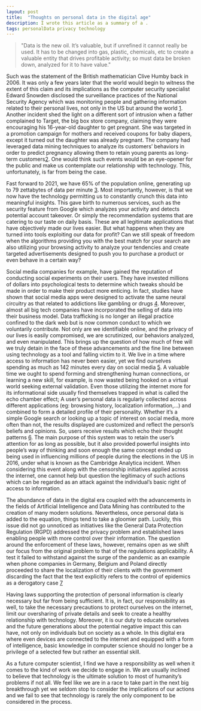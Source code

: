 ```yaml
---
layout: post
title:  "Thoughts on personal data in the digital age"
description: I wrote this article as a summary of a .
tags: personalData privacy technology
---
```


> "Data is the new oil. It’s valuable, but if unrefined it cannot really be used. It has to
be changed into gas, plastic, chemicals, etc to create a valuable entity that drives profitable
activity; so must data be broken down, analyzed for it to have value."

Such was the statement of the British mathematician Clive Humby back in 2006.
It was only a few years later that the world would begin to witness the extent of this claim and
its implications as the computer security specialist Edward Snowden disclosed the surveillance practices of the National Security Agency which was monitoring people and gathering information related to their personal lives, not only in the US but around the world [1].
Another incident shed the light on a different sort of intrusion when a father complained to
Target, the big box store company, claiming they were encouraging his 16-year-old daughter to get pregnant. She was targeted in a promotion campaign for mothers and received coupons for baby diapers, except it turned out the daughter was already pregnant. The
company had leveraged data mining techniques to analyze its customers’ behaviors in order to predict pregnancy allowing them to retain young parents as long-term customers[2]. One would think such events would be an eye-opener for the public and make us contemplate our relationship with technology. This, unfortunately, is far from being the case.

Fast forward to 2021, we have 65% of the population online, generating up to 79 zettabytes of
data per minute [3]. Most importantly, however, is that we now have the technology permitting us to constantly crunch this data into meaningful insights. This gave birth to numerous services, such as the security feature from Google which analyzes your activity and detects potential account takeover. Or simply the recommendation systems that are catering to our taste on daily basis. These are all legitimate applications that have objectively made our lives easier. But what happens when they are turned into tools exploiting our data for profit? Can we still speak of freedom when the algorithms providing you with the best match for your search are also utilizing your browsing activity to analyze your tendencies and create targeted advertisements designed to push you to purchase a product or even behave in a certain way?

Social media companies for example, have gained the reputation of conducting social experiments on their users. They have invested millions of dollars into psychological tests to determine which tweaks should be made in order to make their product more enticing. In fact, studies have shown that social media apps were designed to activate the same neural circuitry as that related to addictions like gambling or drugs [4]. Moreover, almost all big tech companies have incorporated the selling of data into their business model. Data trafficking is no longer an illegal practice confined to the dark web but is now common conduct to which we voluntarily contribute. Not only are we identifiable online, and the privacy of
our lives is easily compromised, we are scrutinized, our behaviors analyzed, and even manipulated.
This brings up the question of how much of free will we truly detain in the face of these advancements and the fine line between using technology as a tool and falling victim to it. We live in a time where access to information has never been easier, yet we find ourselves spending as much as 142 minutes every day on social media [5]. A valuable time we ought to spend
forming and strengthening human connections, or learning a new skill, for example, is now wasted being hooked on a virtual world seeking external validation. Even those utilizing the internet more for its informational side usually find themselves trapped in what is called the echo chamber effect; A user’s personal data is regularly collected across different applications (eg: browsing history, localization information,...) and combined to form a detailed profile of their personality. Whether it’s a simple Google search or looking up a topic of interest
on social media, more often than not, the results displayed are customized and reflect the person’s beliefs and opinions. So, users receive results which echo their thought patterns [6].
The main purpose of this system was to retain the user’s attention for as long as possible, but it also provided powerful insights into people’s way of thinking and soon enough the same concept ended up being used in influencing millions of people during the elections in the US in 2016, under what is known as the Cambridge Analytica incident. When considering
this event along with the censorship initiatives applied across the internet, one cannot help
but question the legitimacy of such actions which can be regarded as an attack against the individual’s basic right of access to information. 

The abundance of data in the digital era coupled with the advancements in the fields of Artificial Intelligence and Data Mining has contributed to the creation of many modern solutions. Nevertheless, once personal data is added to the equation, things tend to take a gloomier path. Luckily, this issue did not go unnoticed as initiatives like the General Data
Protection Regulation (RGPD) addressed the privacy problem and established laws enabling people with more control over their information. The question around the enforcement of these laws, however, remains open as we shift our focus from the original problem to that of the regulations applicability. A test it failed to withstand against the surge of the pandemic as an example when phone companies in Germany, Belgium and Poland directly proceeded
to share the localization of their clients with the government discarding the fact that the text explicitly refers to the control of epidemics as a derogatory case [7]

Having laws supporting the protection of personal information is clearly necessary but far from being sufficient. It is, in fact, our responsibility as well, to take the necessary precautions to protect ourselves on the internet, limit our oversharing of private details and seek to create a healthy relationship with technology. Moreover, it is our duty to educate ourselves and the future generations about the potential negative impact this can have,
not only on individuals but on society as a whole. In this digital era where even devices are connected to the internet and equipped with a form of intelligence, basic knowledge in computer science should no longer be a privilege of a selected few but rather an essential skill.

As a future computer scientist, I find we have a responsibility as well when it comes to the kind of work we decide to engage in. We are usually inclined to believe that technology is the ultimate solution to most of humanity’s problems if not all. We feel like we are in a race to take part in the next big breakthrough yet we seldom stop to consider the implications of our actions and we fail to see that technology is rarely the only component to be considered in the process.

[1]: https://www.theguardian.com/world/2013/jun/09/edward-snowden-nsa-whistleblower-surveillance
[2]: https://www.forbes.com/sites/kashmirhill/2012/02/16/how-target-figured-out-a-teen-girl-was-pregnant-before-her-father-did/?sh=140e4bd56668
[3]: https://www.datanami.com/2020/09/04/10-big-data-statistics-that-will-blow-your-mind/
[4]: https://www.addictioncenter.com/drugs/social-media-addiction/
[5]: https://www.statista.com/chart/26272/global-average-daily-time-spent-on-social-media-per-internet-user/
[6]: https://www.pnas.org/doi/10.1073/pnas.2023301118
[7]: https://www.lopinion.fr/economie/coronavirus-vs-rgpd-echec-et-mat-la-tribune-dandre-loesekrug-pietri
